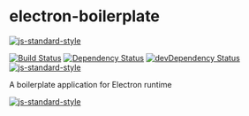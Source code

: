 # electron-boilerplate

[![js-standard-style](https://img.shields.io/badge/code%20style-standard-brightgreen.svg)](http://standardjs.com/)

[![Build Status](https://travis-ci.org/zce/electron-boilerplate.svg?branch=vue)](https://travis-ci.org/zce/electron-boilerplate)
[![Dependency Status](https://david-dm.org/zce/electron-boilerplate.svg)](https://david-dm.org/zce/electron-boilerplate)
[![devDependency Status](https://david-dm.org/zce/electron-boilerplate/dev-status.svg)](https://david-dm.org/zce/electron-boilerplate#info=devDependencies)
[![js-standard-style](https://img.shields.io/badge/code%20style-standard-brightgreen.svg)](http://standardjs.com/)

 A boilerplate application for Electron runtime

[![js-standard-style](https://cdn.rawgit.com/feross/standard/master/badge.svg)](https://github.com/feross/standard)
